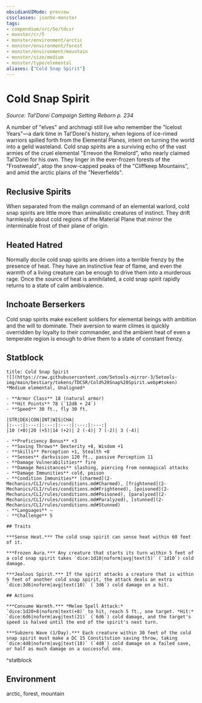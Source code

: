 ```yaml
---
obsidianUIMode: preview
cssclasses: json5e-monster
tags:
- compendium/src/5e/tdcsr
- monster/cr/5
- monster/environment/arctic
- monster/environment/forest
- monster/environment/mountain
- monster/size/medium
- monster/type/elemental
aliases: ["Cold Snap Spirit"]
---
```

# Cold Snap Spirit
*Source: Tal'Dorei Campaign Setting Reborn p. 234*  

A number of "elves" and archmagi still live who remember the "Icelost Years"—a dark time in Tal'Dorei's history, when legions of ice-rimed warriors spilled forth from the Elemental Planes, intent on turning the world into a gelid wasteland. Cold snap spirits are a surviving echo of the vast armies of the cruel elemental "Errevon the Rimelord", who nearly claimed Tal'Dorei for his own. They linger in the ever-frozen forests of the "Frostweald", atop the snow-capped peaks of the "Cliffkeep Mountains", and amid the arctic plains of the "Neverfields".

## Reclusive Spirits

When separated from the malign command of an elemental warlord, cold snap spirits are little more than animalistic creatures of instinct. They drift harmlessly about cold regions of the Material Plane that mirror the interminable frost of their plane of origin.

## Heated Hatred

Normally docile cold snap spirits are driven into a terrible frenzy by the presence of heat. They have an instinctive fear of flame, and even the warmth of a living creature can be enough to drive them into a murderous rage. Once the source of heat is annihilated, a cold snap spirit rapidly returns to a state of calm ambivalence.

## Inchoate Berserkers

Cold snap spirits make excellent soldiers for elemental beings with ambition and the will to dominate. Their aversion to warm climes is quickly overridden by loyalty to their commander, and the ambient heat of even a temperate region is enough to drive them to a state of constant frenzy.

## Statblock

```ad-statblock
title: Cold Snap Spirit
![](https://raw.githubusercontent.com/5etools-mirror-3/5etools-img/main/bestiary/tokens/TDCSR/Cold%20Snap%20Spirit.webp#token)
*Medium elemental, Unaligned*

- **Armor Class** 18 (natural armor)
- **Hit Points** 78 (`12d8 + 24`)
- **Speed** 30 ft., fly 30 ft.

|STR|DEX|CON|INT|WIS|CHA|
|:---:|:---:|:---:|:---:|:---:|:---:|
|10 (+0)|20 (+5)|14 (+2)| 2 (-4)| 7 (-2)| 3 (-4)|

- **Proficiency Bonus** +3
- **Saving Throws** Dexterity +8, Wisdom +1
- **Skills** Perception +1, Stealth +8
- **Senses** darkvision 120 ft., passive Perception 11
- **Damage Vulnerabilities** fire
- **Damage Resistances** slashing, piercing from nonmagical attacks
- **Damage Immunities** cold, poison
- **Condition Immunities** [charmed](2-Mechanics/CLI/rules/conditions.md#Charmed), [frightened](2-Mechanics/CLI/rules/conditions.md#Frightened), [poisoned](2-Mechanics/CLI/rules/conditions.md#Poisoned), [paralyzed](2-Mechanics/CLI/rules/conditions.md#Paralyzed), [stunned](2-Mechanics/CLI/rules/conditions.md#Stunned)
- **Languages** —
- **Challenge** 5

## Traits

***Sense Heat.*** The cold snap spirit can sense heat within 60 feet of it.

***Frozen Aura.*** Any creature that starts its turn within 5 feet of a cold snap spirit takes `dice:1d10|noform|avg|text(5)` (`1d10`) cold damage.

***Jealous Spirit.*** If the spirit attacks a creature that is within 5 feet of another cold snap spirit, the attack deals an extra `dice:3d6|noform|avg|text(10)` (`3d6`) cold damage on a hit.

## Actions

***Consume Warmth.*** *Melee Spell Attack:* `dice:1d20+8|noform|text(+8)` to hit, reach 5 ft., one target. *Hit:* `dice:6d6|noform|avg|text(21)` (`6d6`) cold damage, and the target's speed is halved until the end of the spirit's next turn.

***Subzero Wave (1/Day).*** Each creature within 30 feet of the cold snap spirit must make a DC 15 Constitution saving throw, taking `dice:4d8|noform|avg|text(18)` (`4d8`) cold damage on a failed save, or half as much damage on a successful one.
```
^statblock

## Environment

arctic, forest, mountain